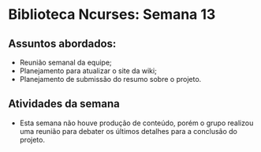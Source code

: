 # Biblioteca Ncurses: Semana 13

## Assuntos abordados:
* Reunião semanal da equipe;
* Planejamento para atualizar o site da wiki;
* Planejamento de submissão do resumo sobre o projeto.

## Atividades da semana
* Esta semana não houve produção de conteúdo, porém o grupo 
realizou uma reunião para debater os últimos detalhes para a conclusão do projeto.
